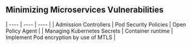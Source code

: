 ## Minimizing Microservices Vulnerabilities


| ---- | ---- | ---- |
| Admission Controllers | Pod Security Policies | Open Policy Agent | 
| Managing Kubernetes Secrets | Container runtime | Implement Pod encryption by use of MTLS | 
